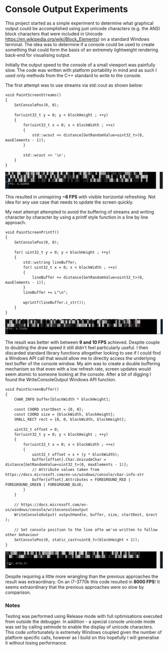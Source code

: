 # Console Output Experiments

This project started as a simple experiment to determine what graphical output could be accomplished using just unicode characters (e.g.  the ANSI block characters that were included in Unicode https://en.wikipedia.org/wiki/Block_Elements) on a standard Windows terminal. The idea was to determine if a console could be used to create something that could form the basis of an extremely lightweight rendering back-end for visualising output.

Initially the output speed to the console of a small viewport was painfully slow. The code was written with platform portability in mind and as such I used only methods from the C++ standard to write to the console.

The first attempt was to use streams via std::cout as shown below:

    void PaintScreenStreams()
    {
        SetConsolePos(0, 0);
    
        for(uint32_t y = 0; y < blockHeight ; ++y)
        {
            for(uint32_t x = 0; x < blockWidth ; ++x)
            {
                std::wcout << distance[GetRandomValue<uint32_t>(0, maxElements - 1)];
            }
    
            std::wcout << '\n';
        }
    }
![cout](/imgs/cout.PNG "cout")

This resulted in uninspiring **~6 FPS** with visible horizontal refreshing. Not idea for any use case that needs to update the screen quickly.

My next attempt attempted to avoid the buffering of streams and writing character by character by using a printf style function in a line by line approach.

    void PaintScreenPrintf()
    {
        SetConsolePos(0, 0);
    
        for( uint32_t y = 0; y < blockHeight ; ++y)
        {
            std::wstring lineBuffer;
            for( uint32_t x = 0; x < blockWidth ; ++x)
            {
                lineBuffer += distance[GetRandomValue<uint32_t>(0, maxElements - 1)];
            }
            lineBuffer += L"\n";
    
            wprintf(lineBuffer.c_str());
        }
    }
![printf](/imgs/printf.PNG "cout")

The result was better with between **9 and 10 FPS** achieved. Despite couple to doubling the draw speed it still didn't feel particularly useful. I then discarded standard library functions altogether looking to see if I could find a Windows API call that would allow me to directly access the underlying text buffer of the console window. My aim was to create a double buffering mechanism so that even with a low refresh rate, screen updates would seem atomic to someone looking at the console. After a bit of digging I found the WriteConsoleOutput Windows API function.

    void PaintScreenBuffer()
    {
        CHAR_INFO buffer[blockWidth * blockHeight];
    
        const COORD startDest = {0, 0};
        const COORD size = {blockWidth, blockHeight};
        SMALL_RECT rect = {0, 0, blockWidth, blockHeight};
    
        uint32_t offset = 0;
        for(uint32_t y = 0; y < blockHeight ; ++y)
        {
            for(uint32_t x = 0; x < blockWidth ; ++x)
            {
                uint32_t offset = x + (y * blockWidth);
                buffer[offset].Char.UnicodeChar = distance[GetRandomValue<uint32_t>(0, maxElements - 1)];
                // Attribute values taken from https://docs.microsoft.com/en-us/windows/console/char-info-str
                buffer[offset].Attributes = FOREGROUND_RED | FOREGROUND_GREEN | FOREGROUND_BLUE;
            }
        }
    
        // https://docs.microsoft.com/en-us/windows/console/writeconsoleoutput
        WriteConsoleOutput( outputHandle, buffer, size, startDest, &rect );
    
        // Set console position to the line afte we've written to follow other behaviour
        SetConsolePos(0, static_cast<uint8_t>(blockHeight + 1));
    }
![direct](/imgs/direct.PNG "cout")

Despite requiring a little more wrangling than the previous approaches the result was extraordinary. On an i7-3770k this code resulted in **8000 FPS**! It seems extraordinary that the previous approaches were so slow by comparison.

### Notes

Testing was performed using Release mode with full optimisations executed from outside the debugger. In addition - a special console unicode mode was set by calling setmode to enable the display of unicode characters. This code unfortunately is extremely Windows coupled given the number of platform specific calls, however as I build on this hopefully I will generalise it without losing performance.
